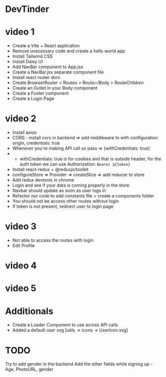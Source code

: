# DevTinder

# video 1
- Create a Vite + React application
- Remove unecessary code and create a hello world app
- Install Tailwind CSS
- Install Daisy UI
- Add NavBar component to App.jsx
- Create a NavBar.jsx separate component file
- Install react router dom
- Create BrowserRouter > Routes > Route=/Body > RouteChildren
- Create an Outlet in your Body component
- Create a Footer component
- Create a Login Page

# video 2
- Install axios
- CORS - install cors in backend => add middleware to with configuration: origin, credentials: true
- Whenever you're making API call so pass => {withCredentials: true}
- - withCredentials: true is for cookies and that is outside header, for the auth token we can use Authorization: `Bearer ${token}`
- Install react-redux + @reduxjs/toolkit
- configureStore => Provider => createSlice => add reducer to store
- Add redux devtools in chrome
- Login and see if your data is coming properly in the store
- Navbar should update as soon as user logs in
- Refactor our code to add constants file + create a components folder
- You should not be access other routes without login
- If token is not present, redirect user to login page

# video 3
- Not able to access the routes with login
- Edit Profile

# video 4

# video 5

# Additionals
- Create a Loader Component to use across API calls
- Added a default user svg [utils -> icons -> UserIcon.svg]

















# TODO
Try to add gender in the backend
Add the other fields while signing up - Age, PhotoURL, gender



